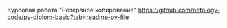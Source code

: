 Курсовая работа "Резервное копирование"
https://github.com/netology-code/py-diplom-basic?tab=readme-ov-file
